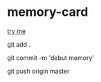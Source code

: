 # memory-card


[try me](http://bit.ly/2Usohja)





git add .

git commit -m 'debut memory’

git push origin master